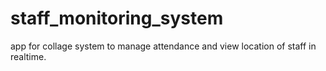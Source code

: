 # staff_monitoring_system
app for collage system to manage attendance and view location of staff in realtime.
